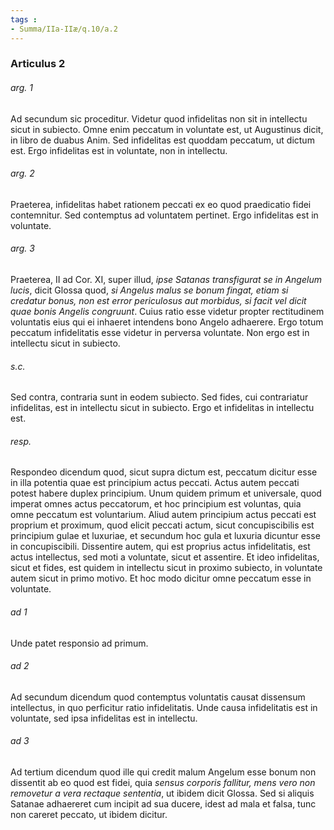 ```yaml
---
tags : 
- Summa/IIa-IIæ/q.10/a.2
---
```


### Articulus 2

###### arg. 1
Ad secundum sic proceditur. Videtur quod infidelitas non sit in intellectu sicut in subiecto. Omne enim peccatum in voluntate est, ut Augustinus dicit, in libro de duabus Anim. Sed infidelitas est quoddam peccatum, ut dictum est. Ergo infidelitas est in voluntate, non in intellectu.

###### arg. 2
Praeterea, infidelitas habet rationem peccati ex eo quod praedicatio fidei contemnitur. Sed contemptus ad voluntatem pertinet. Ergo infidelitas est in voluntate.

###### arg. 3
Praeterea, II ad Cor. XI, super illud, *ipse Satanas transfigurat se in Angelum lucis*, dicit Glossa quod, *si Angelus malus se bonum fingat, etiam si credatur bonus, non est error periculosus aut morbidus, si facit vel dicit quae bonis Angelis congruunt*. Cuius ratio esse videtur propter rectitudinem voluntatis eius qui ei inhaeret intendens bono Angelo adhaerere. Ergo totum peccatum infidelitatis esse videtur in perversa voluntate. Non ergo est in intellectu sicut in subiecto.

###### s.c.
Sed contra, contraria sunt in eodem subiecto. Sed fides, cui contrariatur infidelitas, est in intellectu sicut in subiecto. Ergo et infidelitas in intellectu est.

###### resp.
Respondeo dicendum quod, sicut supra dictum est, peccatum dicitur esse in illa potentia quae est principium actus peccati. Actus autem peccati potest habere duplex principium. Unum quidem primum et universale, quod imperat omnes actus peccatorum, et hoc principium est voluntas, quia omne peccatum est voluntarium. Aliud autem principium actus peccati est proprium et proximum, quod elicit peccati actum, sicut concupiscibilis est principium gulae et luxuriae, et secundum hoc gula et luxuria dicuntur esse in concupiscibili. Dissentire autem, qui est proprius actus infidelitatis, est actus intellectus, sed moti a voluntate, sicut et assentire. Et ideo infidelitas, sicut et fides, est quidem in intellectu sicut in proximo subiecto, in voluntate autem sicut in primo motivo. Et hoc modo dicitur omne peccatum esse in voluntate.

###### ad 1
Unde patet responsio ad primum.

###### ad 2
Ad secundum dicendum quod contemptus voluntatis causat dissensum intellectus, in quo perficitur ratio infidelitatis. Unde causa infidelitatis est in voluntate, sed ipsa infidelitas est in intellectu.

###### ad 3
Ad tertium dicendum quod ille qui credit malum Angelum esse bonum non dissentit ab eo quod est fidei, quia *sensus corporis fallitur, mens vero non removetur a vera rectaque sententia*, ut ibidem dicit Glossa. Sed si aliquis Satanae adhaereret cum incipit ad sua ducere, idest ad mala et falsa, tunc non careret peccato, ut ibidem dicitur.

